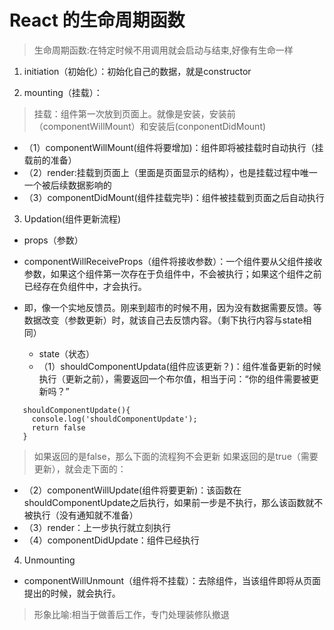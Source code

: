 # React 的生命周期函数
> 生命周期函数:在特定时候不用调用就会启动与结束,好像有生命一样

1. initiation（初始化）：初始化自己的数据，就是constructor

2. mounting（挂载）：
> 挂载：组件第一次放到页面上。就像是安装，安装前（componentWillMount）和安装后(conponentDidMount)
  * （1）componentWillMount(组件将要增加)：组件即将被挂载时自动执行（挂载前的准备）
  * （2）render:挂载到页面上（里面是页面显示的结构），也是挂载过程中唯一一个被后续数据影响的
  * （3）componentDidMount(组件挂载完毕)：组件被挂载到页面之后自动执行

3. Updation(组件更新流程)
  * props（参数）
   * componentWillReceiveProps（组件将接收参数）：一个组件要从父组件接收参数，如果这个组件第一次存在于负组件中，不会被执行；如果这个组件之前已经存在负组件中，才会执行。

* 即，像一个实地反馈员。刚来到超市的时候不用，因为没有数据需要反馈。等数据改变（参数更新）时，就该自己去反馈内容。（剩下执行内容与state相同）
  * state（状态）
   * （1）shouldComponentUpdata(组件应该更新？)：组件准备更新的时候执行（更新之前），需要返回一个布尔值，相当于问：“你的组件需要被更新吗？”
   
```
   shouldComponentUpdate(){
     console.log('shouldComponentUpdate');
     return false
   }
```
> 如果返回的是false，那么下面的流程狗不会更新
> 如果返回的是true（需要更新），就会走下面的：

  * （2）componentWillUpdate(组件将要更新)：该函数在shouldComponentUpdate之后执行，如果前一步是不执行，那么该函数就不被执行（没有通知就不准备）
  * （3）render：上一步执行就立刻执行
  * （4）componentDidUpdate：组件已经执行

4. Unmounting
* componentWillUnmount（组件将不挂载）：去除组件，当该组件即将从页面提出的时候，就会执行。
> 形象比喻:相当于做善后工作，专门处理装修队撤退